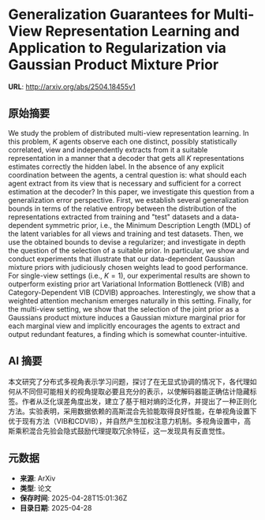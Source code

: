 # Generalization Guarantees for Multi-View Representation Learning and Application to Regularization via Gaussian Product Mixture Prior

**URL**: http://arxiv.org/abs/2504.18455v1

## 原始摘要

We study the problem of distributed multi-view representation learning. In
this problem, $K$ agents observe each one distinct, possibly statistically
correlated, view and independently extracts from it a suitable representation
in a manner that a decoder that gets all $K$ representations estimates
correctly the hidden label. In the absence of any explicit coordination between
the agents, a central question is: what should each agent extract from its view
that is necessary and sufficient for a correct estimation at the decoder? In
this paper, we investigate this question from a generalization error
perspective. First, we establish several generalization bounds in terms of the
relative entropy between the distribution of the representations extracted from
training and "test" datasets and a data-dependent symmetric prior, i.e., the
Minimum Description Length (MDL) of the latent variables for all views and
training and test datasets. Then, we use the obtained bounds to devise a
regularizer; and investigate in depth the question of the selection of a
suitable prior. In particular, we show and conduct experiments that illustrate
that our data-dependent Gaussian mixture priors with judiciously chosen weights
lead to good performance. For single-view settings (i.e., $K=1$), our
experimental results are shown to outperform existing prior art Variational
Information Bottleneck (VIB) and Category-Dependent VIB (CDVIB) approaches.
Interestingly, we show that a weighted attention mechanism emerges naturally in
this setting. Finally, for the multi-view setting, we show that the selection
of the joint prior as a Gaussians product mixture induces a Gaussian mixture
marginal prior for each marginal view and implicitly encourages the agents to
extract and output redundant features, a finding which is somewhat
counter-intuitive.


## AI 摘要

本文研究了分布式多视角表示学习问题，探讨了在无显式协调的情况下，各代理如何从不同但可能相关的视角提取必要且充分的表示，以使解码器能正确估计隐藏标签。作者从泛化误差角度出发，建立了基于相对熵的泛化界，并提出了一种正则化方法。实验表明，采用数据依赖的高斯混合先验能取得良好性能，在单视角设置下优于现有方法（VIB和CDVIB），并自然产生加权注意力机制。多视角设置中，高斯乘积混合先验会隐式鼓励代理提取冗余特征，这一发现具有反直觉性。

## 元数据

- **来源**: ArXiv
- **类型**: 论文
- **保存时间**: 2025-04-28T15:01:36Z
- **目录日期**: 2025-04-28
